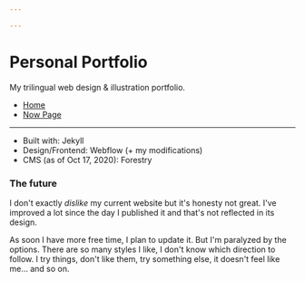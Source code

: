 ```yaml
---

---
```

# Personal Portfolio

My trilingual web design & illustration portfolio.

* [Home](https://annafilou.com/)
* [Now Page](https://annafilou.com/now/)

***

* Built with: Jekyll
* Design/Frontend: Webflow (+ my modifications)
* CMS (as of Oct 17, 2020): Forestry

### The future

I don't exactly _dislike_ my current website but it's honesty not great. I've improved a lot since the day I published it and that's not reflected in its design.

As soon I have more free time, I plan to update it. But I'm paralyzed by the options. There are so many styles I like, I don't know which direction to follow. I try things, don't like them, try something else, it doesn't feel like me… and so on.